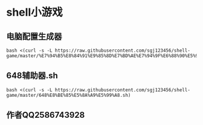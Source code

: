 # shell小游戏
## 电脑配置生成器
```
bash <(curl -s -L https://raw.githubusercontent.com/sgj123456/shell-game/master/%E7%94%B5%E8%84%91%E9%85%8D%E7%BD%AE%E7%94%9F%E6%88%90%E5%99%A8.sh)
```
## 648辅助器.sh
```
bash <(curl -s -L https://raw.githubusercontent.com/sgj123456/shell-game/master/648%E8%BE%85%E5%8A%A9%E5%99%A8.sh)
```
## 作者QQ2586743928
